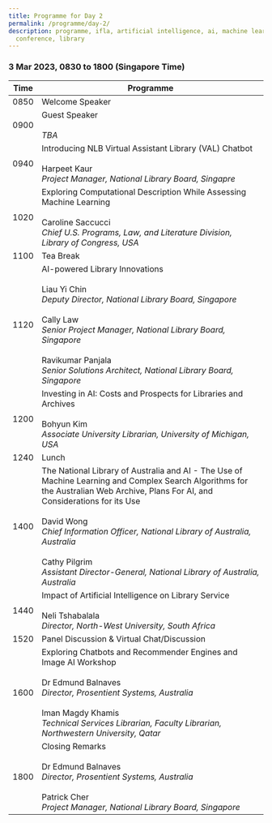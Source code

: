 ```yaml
---
title: Programme for Day 2
permalink: /programme/day-2/
description: programme, ifla, artificial intelligence, ai, machine learning, ml,
  conference, library
---
```

### **3 Mar 2023, 0830 to 1800 (Singapore Time)**

| Time | Programme |
| -------- | -------- |
| 0850     | Welcome Speaker     |
| 0900     | Guest Speaker <br><br>*TBA*     |
| 0940     | Introducing NLB Virtual Assistant Library (VAL) Chatbot <br><br>Harpeet Kaur<br>*Project Manager, National Library Board, Singapre*     |
| 1020     | Exploring Computational Description While Assessing Machine Learning <br><br>Caroline Saccucci <br>*Chief U.S. Programs, Law, and Literature Division, Library of Congress, USA*    |
| 1100     | Tea Break     |      |
| 1120     | AI-powered Library Innovations <br><br> Liau Yi Chin <br>*Deputy Director, National Library Board, Singapore*  <br><br>Cally Law <br>*Senior Project Manager, National Library Board, Singapore* <br><br>Ravikumar Panjala <br>*Senior Solutions Architect, National Library Board, Singapore*   |
| 1200     | Investing in AI: Costs and Prospects for Libraries and Archives<br><br>Bohyun Kim<br>*Associate University Librarian, University of Michigan, USA*     |
| 1240     | Lunch     |
| 1400     | The National Library of Australia and AI - The Use of Machine Learning and Complex Search Algorithms for the Australian Web Archive, Plans For AI, and Considerations for its Use<br><br>David Wong <br>*Chief Information Officer, National Library of Australia, Australia*<br><br>Cathy Pilgrim <br>*Assistant Director-General, National Library of Australia, Australia*     |
| 1440     | Impact of Artificial Intelligence on Library Service<br><br>Neli Tshabalala<br>*Director, North-West University, South Africa*    |
| 1520     | Panel Discussion & Virtual Chat/Discussion     |      |
| 1600     | Exploring Chatbots and Recommender Engines and Image AI Workshop<br><br> Dr Edmund Balnaves <br>*Director, Prosentient Systems, Australia*<br><br>Iman Magdy Khamis<br>*Technical Services Librarian, Faculty Librarian, Northwestern University, Qatar*   |
| 1800     | Closing Remarks<br><br> Dr Edmund Balnaves <br>*Director, Prosentient Systems, Australia* <br><br>Patrick Cher <br>*Project Manager, National Library Board, Singapore*     |